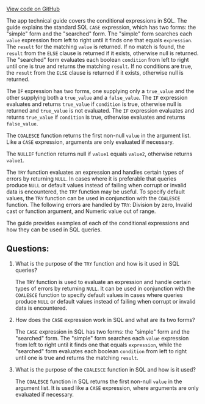 [View code on GitHub](https://dune.com/docs/query/DuneSQL-reference/Functions-and-operators/conditional.md)

The app technical guide covers the conditional expressions in SQL. The guide explains the standard SQL `CASE` expression, which has two forms: the "simple" form and the "searched" form. The "simple" form searches each `value` expression from left to right until it finds one that equals `expression`. The `result` for the matching `value` is returned. If no match is found, the `result` from the `ELSE` clause is returned if it exists, otherwise null is returned. The "searched" form evaluates each boolean `condition` from left to right until one is true and returns the matching `result`. If no conditions are true, the `result` from the `ELSE` clause is returned if it exists, otherwise null is returned.

The `IF` expression has two forms, one supplying only a `true_value` and the other supplying both a `true_value` and a `false_value`. The `IF` expression evaluates and returns `true_value` if `condition` is true, otherwise null is returned and `true_value` is not evaluated. The `IF` expression evaluates and returns `true_value` if `condition` is true, otherwise evaluates and returns `false_value`.

The `COALESCE` function returns the first non-null `value` in the argument list. Like a `CASE` expression, arguments are only evaluated if necessary.

The `NULLIF` function returns null if `value1` equals `value2`, otherwise returns `value1`.

The `TRY` function evaluates an expression and handles certain types of errors by returning `NULL`. In cases where it is preferable that queries produce `NULL` or default values instead of failing when corrupt or invalid data is encountered, the `TRY` function may be useful. To specify default values, the `TRY` function can be used in conjunction with the `COALESCE` function. The following errors are handled by `TRY`: Division by zero, Invalid cast or function argument, and Numeric value out of range.

The guide provides examples of each of the conditional expressions and how they can be used in SQL queries.
## Questions: 
 1. What is the purpose of the `TRY` function and how is it used in SQL queries?
    
    The `TRY` function is used to evaluate an expression and handle certain types of errors by returning `NULL`. It can be used in conjunction with the `COALESCE` function to specify default values in cases where queries produce `NULL` or default values instead of failing when corrupt or invalid data is encountered.
    
2. How does the `CASE` expression work in SQL and what are its two forms?
    
    The `CASE` expression in SQL has two forms: the "simple" form and the "searched" form. The "simple" form searches each `value` expression from left to right until it finds one that equals `expression`, while the "searched" form evaluates each boolean `condition` from left to right until one is true and returns the matching `result`.
    
3. What is the purpose of the `COALESCE` function in SQL and how is it used?
    
    The `COALESCE` function in SQL returns the first non-null `value` in the argument list. It is used like a `CASE` expression, where arguments are only evaluated if necessary.
